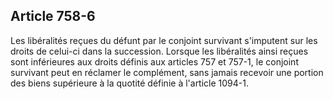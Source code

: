 Article 758-6
----
Les libéralités reçues du défunt par le conjoint survivant s'imputent sur les
droits de celui-ci dans la succession. Lorsque les libéralités ainsi reçues sont
inférieures aux droits définis aux articles 757 et 757-1, le conjoint survivant
peut en réclamer le complément, sans jamais recevoir une portion des biens
supérieure à la quotité définie à l'article 1094-1.
